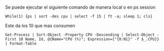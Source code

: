 Se puede ejecutar el siguiente comando de manera local o en ps session
```
While(1) {ps | sort -des cpu | select -f 15 | ft -a; sleep 1; cls}
```
Este da los 10 que mas consumen
```
Get-Process | Sort-Object -Property CPU -Descending | Select-Object -First 10 Name, Id, @{Name="CPU (%)"; Expression={"{0:N1}" -f $_.CPU}} | Format-Table
```